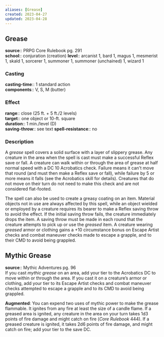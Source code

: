```yaml
---
aliases: [Grease]
created: 2023-04-27
updated: 2023-04-28
---
```


## Grease

**source**:: PRPG Core Rulebook pg. 291  
**school**:: conjuration (creation)
**level**:: arcanist 1, bard 1, magus 1, mesmerist 1, skald 1, sorcerer 1, summoner 1, summoner (unchained) 1, wizard 1

### Casting

**casting-time**:: 1 standard action  
**components**:: V, S, M (butter)

### Effect

**range**:: close (25 ft. + 5 ft./2 levels)  
**target**:: one object or 10-ft. square  
**duration**:: 1 min./level (D)  
**saving-throw**:: see text
**spell-resistance**:: no

### Description

A *grease* spell covers a solid surface with a layer of slippery grease. Any creature in the area when the spell is cast must make a successful Reflex save or fall. A creature can walk within or through the area of grease at half normal speed with a DC 10 Acrobatics check. Failure means it can't move that round (and must then make a Reflex save or fall), while failure by 5 or more means it falls (see the Acrobatics skill for details). Creatures that do not move on their turn do not need to make this check and are not considered flat-footed.  
  
The spell can also be used to create a greasy coating on an item. Material objects not in use are always affected by this spell, while an object wielded or employed by a creature requires its bearer to make a Reflex saving throw to avoid the effect. If the initial saving throw fails, the creature immediately drops the item. A saving throw must be made in each round that the creature attempts to pick up or use the *greased* item. A creature wearing *greased* armor or clothing gains a +10 circumstance bonus on Escape Artist checks and combat maneuver checks made to escape a grapple, and to their CMD to avoid being grappled.

## Mythic Grease

**source**:: Mythic Adventures pg. 96  
If you cast *mythic grease* on an area, add your tier to the Acrobatics DC to move within or through the area. If you cast it on a creature’s armor or clothing, add your tier to its Escape Artist checks and combat maneuver checks attempted to escape a grapple and to its CMD to avoid being grappled.  
  
**Augmented**: You can expend two uses of mythic power to make the grease flammable. It ignites from any fire at least the size of a candle flame. If a greased area is ignited, any creature in the area on your turn takes 1d3 points of fire damage and might catch on fire (*Core Rulebook* 444). If a greased creature is ignited, it takes 2d6 points of fire damage, and might catch on fire; add your tier to the save DC.
